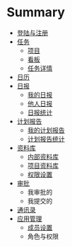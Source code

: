# Summary

* [登陆与注册](README.md)
* [任务](chapter1.md)
  * [项目](chapter1/xiang-mu.md)
  * [看板](chapter1/kan-ban.md)
  * [任务详情](chapter1/ren-wu-xiang-qing.md)
* [日历](chapter1/ri-li.md)
* [日报](ri-bao.md)
  * [我的日报](ri-bao/wo-de-ri-bao.md)
  * [他人日报](ri-bao/ta-ren-ri-bao.md)
  * [日报统计](ri-bao/ri-bao-tong-ji.md)
* [计划报告](ji-hua-bao-gao.md)
  * [我的计划报告](ji-hua-bao-gao/wo-de-ji-hua-bao-gao.md)
  * [计划报告统计](ji-hua-bao-gao/ji-hua-bao-gao-tong-ji.md)
* [资料库](nei-bu-zi-liao-ku.md)
  * [内部资料库](nei-bu-zi-liao-ku/nei-bu-zi-liao-ku.md)
  * [项目资料库](nei-bu-zi-liao-ku/xiang-mu-zi-liao-ku.md)
  * [权限设置](nei-bu-zi-liao-ku/quan-xian-she-zhi.md)
* [审批](shen-pi.md)
  * 我审批的
  * 我提交的
* [通讯录](tong-xun-lu.md)
* [应用管理](ying-yong-guan-li.md)
  * [成员设置](ying-yong-guan-li/cheng-yuan-she-zhi.md)
  * 角色与权限

